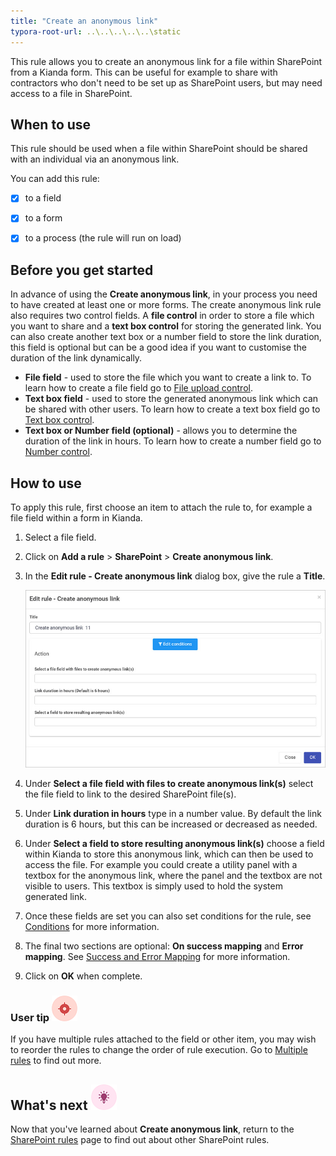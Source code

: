 ```yaml
---
title: "Create an anonymous link"
typora-root-url: ..\..\..\..\..\static
---
```


This rule allows you to create an anonymous link for a file within SharePoint from a Kianda form. This can be useful for example to share with contractors who don't need to be set up as SharePoint users, but may need access to a file in SharePoint. 

## When to use

This rule should be used when a file within SharePoint should be shared with an individual via an anonymous link.

You can add this rule:

- [x] to a field

- [x] to a form 

- [x] to a process (the rule will run on load)

## Before you get started

In advance of using the **Create anonymous link**, in your process you need to have created at least one or more forms. The create anonymous link rule also requires two control fields. A **file control** in order to store a file which you want to share and a **text box control** for storing the generated link. You can also create another text box or a number field to store the link duration, this field is optional but can be a good idea if you want to customise the duration of the link dynamically.

- **File field** - used to store the file which you want to create a link to. To learn how to create a file field go to [File upload control](/platform/controls/input/file-upload/).
- **Text box field** - used to store the generated anonymous link which can be shared with other users. To learn how to create a text box field go to [Text box control](/platform/controls/input/textbox/).
- **Text box or Number field (optional)** - allows you to determine  the duration of the link in hours. To learn how to create a number field go to [Number control](/platform/controls/input/number/).

## How to use

To apply this rule, first choose an item to attach the rule to, for example a file field within a form in Kianda.

1. Select a file field.

2. Click on **Add a rule** > **SharePoint** > **Create anonymous link**.

3. In the **Edit rule - Create anonymous link** dialog box, give the rule a **Title**.

   ![Create anonymous link dialog box](/images/create-anon-link-rule.jpg)

4. Under **Select a file field with files to create anonymous link(s)** select the file field to link to the desired SharePoint file(s). 

5. Under **Link duration in hours** type in a number value. By default the link duration is 6 hours, but this can be increased or decreased as needed. 

6. Under **Select a field to store resulting anonymous link(s)** choose a field within Kianda to store this anonymous link, which can then be used to access the file. For example you could create a utility panel with a textbox for the anonymous link, where the panel and the textbox are not visible to users. This textbox is simply used to hold the system generated link.

7. Once these fields are set you can also set conditions for the rule, see [Conditions](/platform/rules/general/add-conditions/) for more information. 

7. The final two sections are optional: **On success mapping** and **Error mapping**. See [Success and Error Mapping](/platform/rules/general/success-error-mapping/) for more information. 

9. Click on **OK** when complete.

   

### User tip ![Target icon](/images/05.png) ###

If you have multiple rules attached to the field or other item, you may wish to reorder the rules to change the order of rule execution. Go to [Multiple rules](/platform/rules/general/multiple-rules/)  to find out more. 



## What's next  ![Idea icon](/images/18.png) ##

Now that you've learned about **Create anonymous link**, return to the [SharePoint rules](/platform/rules/sharepoint/) page to find out about other SharePoint rules. 
